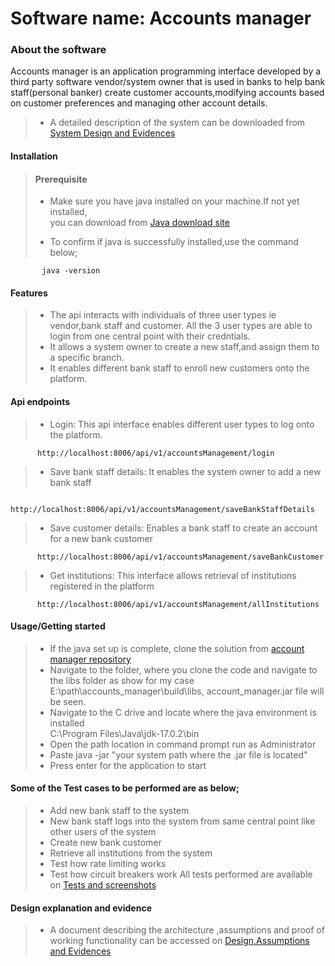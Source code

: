 # Software name: Accounts manager
### About the software
<p> Accounts manager is an application programming interface developed by a third party software vendor/system owner that is used in banks to help bank staff(personal banker) create customer accounts,modifying accounts based on customer preferences and managing 
other account details.</p>

>- A detailed description of the system can be downloaded from [System Design and Evidences](https://github.com/euzebia/accounts_manager/blob/main/ProjectDescriptAndEvidence.docx)

#### Installation
> #### Prerequisite
> - Make sure you have java installed on your machine.If not yet installed,<br> you can download from [Java download site](https://www.oracle.com/)<p>
> - To confirm if java is successfully installed,use the command below;

           java -version 
          
#### Features
  >- The api interacts with individuals of three user types ie vendor,bank staff and customer. All the 3 user types are able to login from one central point with their credntials.
  >- It allows a system owner to create a new staff,and assign them to a specific branch.
  >- It enables different bank staff to enroll new customers onto the platform.
  
#### Api endpoints
>-  Login: This api interface enables different user types to log onto the platform.
  
          http://localhost:8006/api/v1/accountsManagement/login
>-  Save bank staff details: It enables the system owner to add a new bank staff
          
          http://localhost:8006/api/v1/accountsManagement/saveBankStaffDetails

>- Save customer details: Enables a bank staff to create an account for a new bank customer

          http://localhost:8006/api/v1/accountsManagement/saveBankCustomer
          
>- Get institutions: This interface allows retrieval of institutions registered in the platform

          http://localhost:8006/api/v1/accountsManagement/allInstitutions

    
#### Usage/Getting started
>- If the java set up is complete, clone the solution from [account manager repository](https://github.com/euzebia/accounts_manager)
>- Navigate to the folder, where you clone the code and navigate to the libs folder as show for my case E:\path\accounts_manager\build\libs, account_manager.jar file will be seen.
>- Navigate to the C drive and locate where the java environment is installed<br>
   C:\Program Files\Java\jdk-17.0.2\bin
>- Open the path location in command prompt run as Administrator
>- Paste java -jar "your system path where the .jar file is located"
>- Press enter for the application to start

#### Some of the Test cases to be performed are as below;
>- Add new bank staff to the system
>- New bank staff logs into the system from same central point like other users of the system
>- Create new bank customer 
>- Retrieve all institutions from the system
>- Test how rate limiting works
>- Test how circuit breakers work
 All tests performed are available on [Tests and screenshots](https://github.com/euzebia/accounts_manager/blob/main/ProjectDescriptAndEvidence.docx)
  
#### Design explanation and evidence
>- A document describing the architecture ,assumptions and proof of working functionality    can be accessed on [Design,Assumptions and Evidences](https://github.com/euzebia/accounts_manager/blob/main/ProjectDescriptAndEvidence.docx)


